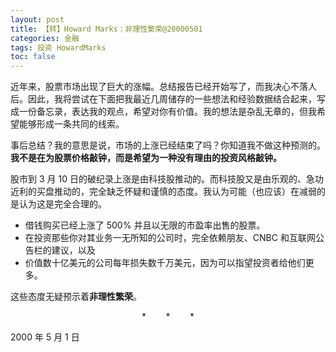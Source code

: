 ```yaml
---
layout: post
title: 【转】Howard Marks：非理性繁荣@20000501
categories: 金融
tags: 投资 HowardMarks
toc: false
---
```


近年来，股票市场出现了巨大的涨幅。总结报告已经开始写了，而我决心不落人后。因此，我将尝试在下面把我最近几周储存的一些想法和经验数据结合起来，写成一份备忘录，表达我的观点，希望对你有价值。我的想法是杂乱无章的，但我希望能够形成一条共同的线索。

事后总结？我的意思是说，市场的上涨已经结束了吗？你知道我不做这种预测的。**我不是在为股票价格敲钟，而是希望为一种没有理由的投资风格敲钟。**

股市到 3 月 10 日的破纪录上涨是由科技股推动的。而科技股又是由乐观的、急功近利的买盘推动的，完全缺乏怀疑和谨慎的态度。我认为可能（也应该）在减弱的是认为这是完全合理的。

* 借钱购买已经上涨了 500% 并且以无限的市盈率出售的股票。
* 在投资那些你对其业务一无所知的公司时，完全依赖朋友、CNBC 和互联网公告栏的建议，以及
* 价值数十亿美元的公司每年损失数千万美元，因为可以指望投资者给他们更多。

这些态度无疑预示着**非理性繁荣**。

<center>*&nbsp;&nbsp;&nbsp;&nbsp;&nbsp;&nbsp;&nbsp;&nbsp;*&nbsp;&nbsp;&nbsp;&nbsp;&nbsp;&nbsp;&nbsp;&nbsp;*</center>



2000 年 5 月 1 日